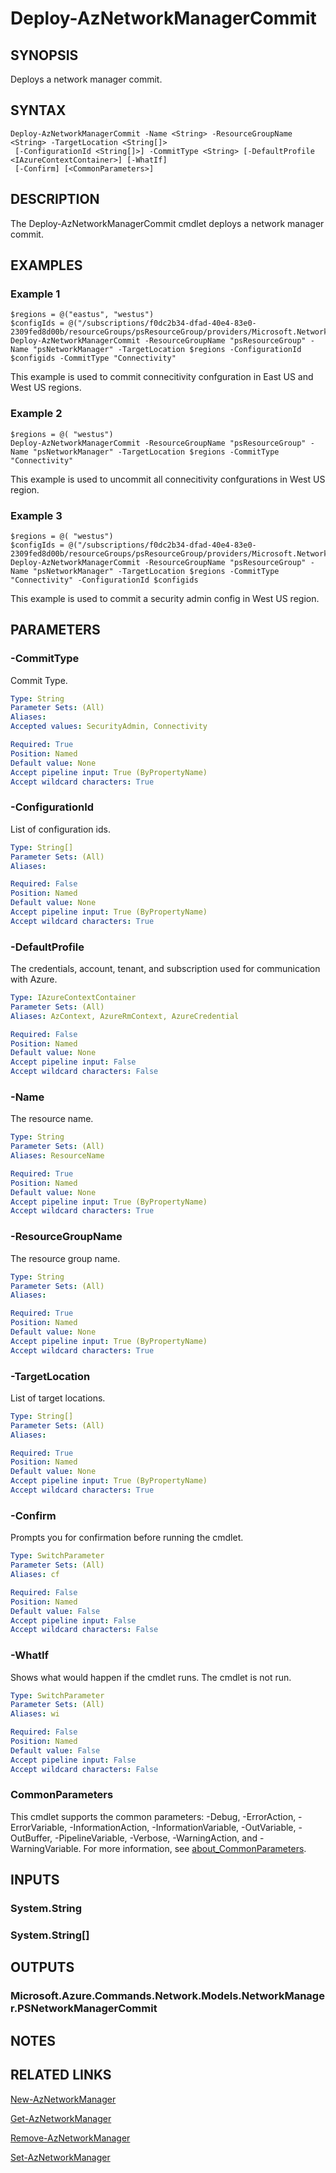 ﻿---
external help file: Microsoft.Azure.PowerShell.Cmdlets.Network.dll-Help.xml
Module Name: Az.Network
online version: https://learn.microsoft.com/powershell/module/az.network/deploy-aznetworkmanagercommit
schema: 2.0.0
---

# Deploy-AzNetworkManagerCommit

## SYNOPSIS
Deploys a network manager commit.

## SYNTAX

```
Deploy-AzNetworkManagerCommit -Name <String> -ResourceGroupName <String> -TargetLocation <String[]>
 [-ConfigurationId <String[]>] -CommitType <String> [-DefaultProfile <IAzureContextContainer>] [-WhatIf]
 [-Confirm] [<CommonParameters>]
```

## DESCRIPTION
The Deploy-AzNetworkManagerCommit cmdlet deploys a network manager commit.

## EXAMPLES

### Example 1
```
$regions = @("eastus", "westus")
$configIds = @("/subscriptions/f0dc2b34-dfad-40e4-83e0-2309fed8d00b/resourceGroups/psResourceGroup/providers/Microsoft.Network/networkManagers/psNetworkManager/connectivityConfigurations/psConnectivityConfigMesh")
Deploy-AzNetworkManagerCommit -ResourceGroupName "psResourceGroup" -Name "psNetworkManager" -TargetLocation $regions -ConfigurationId $configids -CommitType "Connectivity"
```

This example is used to commit connecitivity confguration in East US and West US regions.

### Example 2
```
$regions = @( "westus")
Deploy-AzNetworkManagerCommit -ResourceGroupName "psResourceGroup" -Name "psNetworkManager" -TargetLocation $regions -CommitType "Connectivity"
```

This example is used to uncommit all connecitivity confgurations in West US region.

### Example 3
```
$regions = @( "westus")
$configIds = @("/subscriptions/f0dc2b34-dfad-40e4-83e0-2309fed8d00b/resourceGroups/psResourceGroup/providers/Microsoft.Network/networkManagers/psNetworkManager/securityAdminConfigurations/psSecurityAdminConfig")
Deploy-AzNetworkManagerCommit -ResourceGroupName "psResourceGroup" -Name "psNetworkManager" -TargetLocation $regions -CommitType "Connectivity" -ConfigurationId $configids
```

This example is used to commit a security admin config in West US region.

## PARAMETERS

### -CommitType
Commit Type.

```yaml
Type: String
Parameter Sets: (All)
Aliases:
Accepted values: SecurityAdmin, Connectivity

Required: True
Position: Named
Default value: None
Accept pipeline input: True (ByPropertyName)
Accept wildcard characters: True
```

### -ConfigurationId
List of configuration ids.

```yaml
Type: String[]
Parameter Sets: (All)
Aliases:

Required: False
Position: Named
Default value: None
Accept pipeline input: True (ByPropertyName)
Accept wildcard characters: True
```

### -DefaultProfile
The credentials, account, tenant, and subscription used for communication with Azure.

```yaml
Type: IAzureContextContainer
Parameter Sets: (All)
Aliases: AzContext, AzureRmContext, AzureCredential

Required: False
Position: Named
Default value: None
Accept pipeline input: False
Accept wildcard characters: False
```

### -Name
The resource name.

```yaml
Type: String
Parameter Sets: (All)
Aliases: ResourceName

Required: True
Position: Named
Default value: None
Accept pipeline input: True (ByPropertyName)
Accept wildcard characters: True
```

### -ResourceGroupName
The resource group name.

```yaml
Type: String
Parameter Sets: (All)
Aliases:

Required: True
Position: Named
Default value: None
Accept pipeline input: True (ByPropertyName)
Accept wildcard characters: True
```

### -TargetLocation
List of target locations.

```yaml
Type: String[]
Parameter Sets: (All)
Aliases:

Required: True
Position: Named
Default value: None
Accept pipeline input: True (ByPropertyName)
Accept wildcard characters: True
```

### -Confirm
Prompts you for confirmation before running the cmdlet.

```yaml
Type: SwitchParameter
Parameter Sets: (All)
Aliases: cf

Required: False
Position: Named
Default value: False
Accept pipeline input: False
Accept wildcard characters: False
```

### -WhatIf
Shows what would happen if the cmdlet runs.
The cmdlet is not run.

```yaml
Type: SwitchParameter
Parameter Sets: (All)
Aliases: wi

Required: False
Position: Named
Default value: False
Accept pipeline input: False
Accept wildcard characters: False
```

### CommonParameters
This cmdlet supports the common parameters: -Debug, -ErrorAction, -ErrorVariable, -InformationAction, -InformationVariable, -OutVariable, -OutBuffer, -PipelineVariable, -Verbose, -WarningAction, and -WarningVariable. For more information, see [about_CommonParameters](http://go.microsoft.com/fwlink/?LinkID=113216).

## INPUTS

### System.String
### System.String[]
## OUTPUTS

### Microsoft.Azure.Commands.Network.Models.NetworkManager.PSNetworkManagerCommit
## NOTES

## RELATED LINKS

[New-AzNetworkManager]()

[Get-AzNetworkManager]()

[Remove-AzNetworkManager]()

[Set-AzNetworkManager]()

